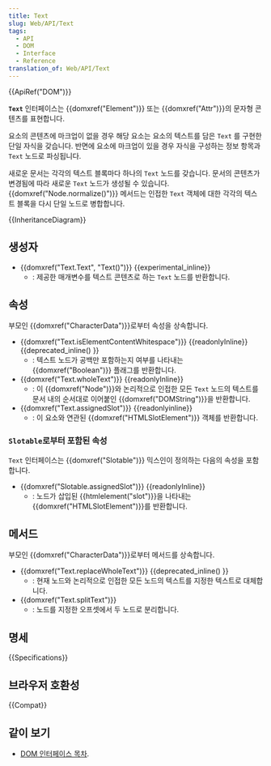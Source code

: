 ```yaml
---
title: Text
slug: Web/API/Text
tags:
  - API
  - DOM
  - Interface
  - Reference
translation_of: Web/API/Text
---
```

{{ApiRef("DOM")}}

**`Text`** 인터페이스는 {{domxref("Element")}} 또는 {{domxref("Attr")}}의 문자형 콘텐츠를 표현합니다.

요소의 콘텐츠에 마크업이 없을 경우 해당 요소는 요소의 텍스트를 담은 `Text` 를 구현한 단일 자식을 갖습니다. 반면에 요소에 마크업이 있을 경우 자식을 구성하는 정보 항목과 `Text` 노드로 파싱됩니다.

새로운 문서는 각각의 텍스트 블록마다 하나의 `Text` 노드를 갖습니다. 문서의 콘텐츠가 변경됨에 따라 새로운 `Text` 노드가 생성될 수 있습니다. {{domxref("Node.normalize()")}} 메서드는 인접한 `Text` 객체에 대한 각각의 텍스트 블록을 다시 단일 노드로 병합합니다.

{{InheritanceDiagram}}

## 생성자

- {{domxref("Text.Text", "Text()")}} {{experimental_inline}}
  - : 제공한 매개변수를 텍스트 콘텐츠로 하는 `Text` 노드를 반환합니다.

## 속성

부모인 {{domxref("CharacterData")}}로부터 속성을 상속합니다.

- {{domxref("Text.isElementContentWhitespace")}} {{readonlyInline}}{{deprecated_inline() }}
  - : 텍스트 노드가 공백만 포함하는지 여부를 나타내는 {{domxref("Boolean")}} 플래그를 반환합니다.
- {{domxref("Text.wholeText")}} {{readonlyInline}}
  - : 이 {{domxref("Node")}}와 논리적으로 인접한 모든 `Text` 노드의 텍스트를 문서 내의 순서대로 이어붙인 {{domxref("DOMString")}}을 반환합니다.
- {{domxref("Text.assignedSlot")}} {{readonlyinline}}
  - : 이 요소와 연관된 {{domxref("HTMLSlotElement")}} 객체를 반환합니다.

### `Slotable`로부터 포함된 속성

`Text` 인터페이스는 {{domxref("Slotable")}} 믹스인이 정의하는 다음의 속성을 포함합니다.

- {{domxref("Slotable.assignedSlot")}} {{readonlyInline}}
  - : 노드가 삽입된 {{htmlelement("slot")}}을 나타내는 {{domxref("HTMLSlotElement")}}를 반환합니다.

## 메서드

부모인 {{domxref("CharacterData")}}로부터 메서드를 상속합니다.

- {{domxref("Text.replaceWholeText")}} {{deprecated_inline() }}
  - : 현재 노드와 논리적으로 인접한 모든 노드의 텍스트를 지정한 텍스트로 대체합니다.
- {{domxref("Text.splitText")}}
  - : 노드를 지정한 오프셋에서 두 노드로 분리합니다.

## 명세

{{Specifications}}

## 브라우저 호환성

{{Compat}}

## 같이 보기

- [DOM 인터페이스 목차](/ko/docs/Web/API/Document_Object_Model "/en-US/docs/DOM/DOM_Reference").
